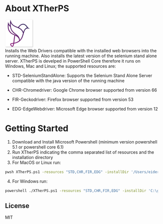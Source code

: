 # About XTherPS 
[![N|Solid](https://github.com/TheSoftwareDesignLab/XTherPS/blob/master/Img/XTherPSSmall.png)](http://www.greensqa.com)
<br>
Installs the Web Drivers compatible with the installed web browsers into the running machine. Also installs the latest version of the selenium stand alone server. XTherPS is develped in PowerShell Core therefore it runs on Windows, Mac and Linux; the supported resources are:

- STD-SeleniumStandAlone: Supports the Selenium Stand Alone Server compatible with the java version of the running machine

- CHR-Chromedriver: Google Chrome browser supported from version 66

- FIR-Geckodriver: Firefox browser supported from version 53

- EDG-EdgeWebdriver: Microsoft Edge browser supported from version 12


# Getting Started

1. Download and Install Microsoft Powershell (minimum version powershell 5.1 or powershell core 6.1)
2. Run XTherPS indicating the comma separated list of resources and the installation directory
3. For MacOS or Linux run:
```sh
pwsh XTherPS.ps1 -resources "STD,CHR,FIR,EDG" -installDir '/Users/eider/Selenium'
```
4.	For Windows run: 
```sh
powershell ./XTherPS.ps1 -resources "STD,CHR,FIR,EDG" -installDir 'C:\greensqa\selenium'
```

License
----

MIT